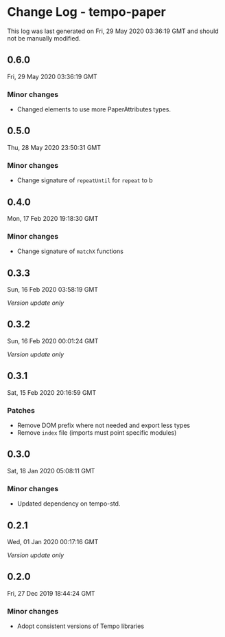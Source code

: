 # Change Log - tempo-paper

This log was last generated on Fri, 29 May 2020 03:36:19 GMT and should not be manually modified.

## 0.6.0
Fri, 29 May 2020 03:36:19 GMT

### Minor changes

- Changed elements to use more PaperAttributes types.

## 0.5.0
Thu, 28 May 2020 23:50:31 GMT

### Minor changes

- Change signature of `repeatUntil` for `repeat` to b

## 0.4.0
Mon, 17 Feb 2020 19:18:30 GMT

### Minor changes

- Change signature of `matchX` functions

## 0.3.3
Sun, 16 Feb 2020 03:58:19 GMT

*Version update only*

## 0.3.2
Sun, 16 Feb 2020 00:01:24 GMT

*Version update only*

## 0.3.1
Sat, 15 Feb 2020 20:16:59 GMT

### Patches

- Remove DOM prefix where not needed and export less types
- Remove `index` file (imports must point specific modules)

## 0.3.0
Sat, 18 Jan 2020 05:08:11 GMT

### Minor changes

- Updated dependency on tempo-std.

## 0.2.1
Wed, 01 Jan 2020 00:17:16 GMT

*Version update only*

## 0.2.0
Fri, 27 Dec 2019 18:44:24 GMT

### Minor changes

- Adopt consistent versions of Tempo libraries

